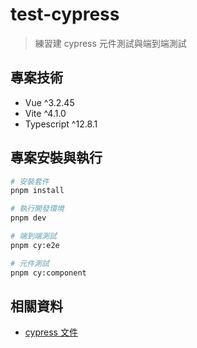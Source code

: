 # test-cypress
> 練習建 cypress 元件測試與端到端測試

## 專案技術

- Vue ^3.2.45
- Vite ^4.1.0
- Typescript ^12.8.1

## 專案安裝與執行

```bash
# 安裝套件
pnpm install

# 執行開發環境
pnpm dev

# 端到端測試
pnpm cy:e2e

# 元件測試
pnpm cy:component
```

## 相關資料
- [cypress 文件](https://docs.cypress.io/guides/overview/why-cypress)